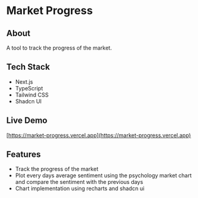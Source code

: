 # Market Progress

## About

A tool to track the progress of the market.

## Tech Stack

- Next.js
- TypeScript
- Tailwind CSS
- Shadcn UI

## Live Demo

[https://market-progress.vercel.app](https://market-progress.vercel.app)

## Features

- Track the progress of the market
- Plot every days average sentiment using the psychology market chart and compare the sentiment with the previous days
- Chart implementation using recharts and shadcn ui

